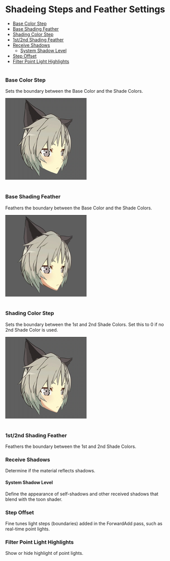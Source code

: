 # Shadeing Steps and Feather Settings

* [Base Color Step](#base-color-step)
* [Base Shading Feather](#base-shading-feather)
* [Shading Color Step](#shading-color-step)
* [1st/2nd Shading Feather](#1st2nd-shading-feather)
* [Receive Shadows](#receive-shadows)
  * [System Shadow Level](#system-shadow-level)
* [Step Offset](#step-offset)
* [Filter Point Light Highlights](#filter-point-light-highlights)
<br><br>
### Base Color Step
Sets the boundary between the Base Color and the Shade Colors.

<img src="images/ColorStep.gif" height="256">
<br><br>

### Base Shading Feather
Feathers the boundary between the Base Color and the Shade Colors.

<img src="images/BaseShadingFeather.gif" height="256">
<br><br>

### Shading Color Step
Sets the boundary between the 1st and 2nd Shade Colors. Set this to 0 if no 2nd Shade Color is used.

<img src="images/ShadingColorStep.gif" height="256">
<br><br>


### 1st/2nd Shading Feather
Feathers the boundary between the 1st and 2nd Shade Colors.

### Receive Shadows
Determine if the material reflects shadows.

#### System Shadow Level
Define the appearance of self-shadows and other received shadows that blend with the toon shader.

### Step Offset
Fine tunes light steps (boundaries) added in the ForwardAdd pass, such as real-time point lights.

### Filter Point Light Highlights
Show or hide highlight of point lights.
